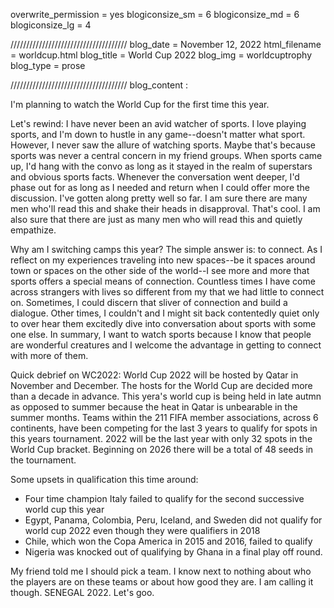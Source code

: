 overwrite_permission = yes
blogiconsize_sm = 6
blogiconsize_md = 6
blogiconsize_lg = 4

/////////////////////////////////////
blog_date = November 12, 2022
html_filename = worldcup.html
blog_title = World Cup 2022
blog_img = worldcuptrophy
blog_type = prose

/////////////////////////////////////
blog_content : 

I'm planning to watch the World Cup for the first time this year.

Let's rewind: I have never been an avid watcher of sports. I love playing sports, and I'm down to hustle in any game--doesn't matter what sport. However, I never saw the allure of watching sports. Maybe that's because sports was never a central concern in my friend groups. When sports came up, I'd hang with the convo as long as it stayed in the realm of superstars and obvious sports facts. Whenever the conversation went deeper, I'd phase out for as long as I needed and return when I could offer more the discussion. I've gotten along pretty well so far. I am sure there are many men who'll read this and shake their heads in disapproval. That's cool. I am also sure that there are just as many men who will read this and quietly empathize.

Why am I switching camps this year?
The simple answer is: to connect. As I reflect on my experiences traveling into new spaces--be it spaces around town or spaces on the other side of the world--I see more and more that sports offers a special means of connection. Countless times I have come across strangers with lives so different from my that we had little to connect on. Sometimes, I could discern that sliver of connection and build a dialogue. Other times, I couldn't and I might sit back contentedly quiet only to over hear them excitedly dive into conversation about sports with some one else. In summary, I want to watch sports because I know that people are wonderful creatures and I welcome the advantage in getting to connect with more of them. 

Quick debrief on WC2022:
World Cup 2022 will be hosted by Qatar in November and December. The hosts for the World Cup are decided more than a decade in advance. This yera's world cup is being held in late autmn as opposed to summer because the heat in Qatar is unbearable in the summer months. Teams within the 211 FIFA member associations, across 6 continents, have been competing for the last 3 years to qualify for spots in this years tournament. 2022 will be the last year with only 32 spots in the World Cup bracket. Beginning on 2026 there will be a total of 48 seeds in the tournament.

Some upsets in qualification this time around: 
- Four time champion Italy failed to qualify for the second successive world cup this year
- Egypt, Panama, Colombia, Peru, Iceland, and Sweden did not qualify for world cup 2022 even though they were qualifiers in 2018
- Chile, which won the Copa America in 2015 and 2016, failed to qualify
- Nigeria was knocked out of qualifying by Ghana in a final play off round.

My friend told me I should pick a team. I know next to nothing about who the players are on these teams or about how good they are. I am calling it though. SENEGAL 2022. Let's goo.



